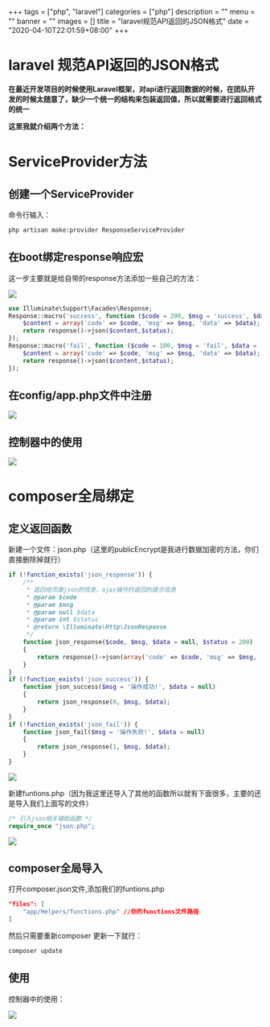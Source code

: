 +++
tags = ["php", "laravel"]
categories = ["php"]
description = ""
menu = ""
banner = ""
images = []
title = "laravel规范API返回的JSON格式"
date = "2020-04-10T22:01:59+08:00"
+++


# laravel 规范API返回的JSON格式

**在最近开发项目的时候使用Laravel框架，对api进行返回数据的时候，在团队开发的时候太随意了，缺少一个统一的结构来包装返回值，所以就需要进行返回格式的统一**

**这里我就介绍两个方法：**

# ServiceProvider方法

## 创建一个ServiceProvider

命令行输入：

```sh
php artisan make:provider ResponseServiceProvider
```

## 在boot绑定response响应宏

这一步主要就是给自带的response方法添加一些自己的方法：

![](https://oss.codery.cn/images/2020/07/16/20200716220732.png)

```php
use Illuminate\Support\Facades\Response;
Response::macro('success', function ($code = 200, $msg = 'success', $data = '',$status = 200) {
    $content = array('code' => $code, 'msg' => $msg, 'data' => $data);
    return response()->json($content,$status);
});
Response::macro('fail', function ($code = 100, $msg = 'fail', $data = '',$status = 200) {
    $content = array('code' => $code, 'msg' => $msg, 'data' => $data);
    return response()->json($content,$status);
});

```

## 在config/app.php文件中注册

![](https://oss.codery.cn/images/2020/07/16/20200716220817.png)


## 控制器中的使用

![](https://oss.codery.cn/images/2020/07/16/20200716220846.png)


# composer全局绑定

## 定义返回函数

新建一个文件：json.php（这里的publicEncrypt是我进行数据加密的方法，你们直接删除掉就行）

```php
if (!function_exists('json_response')) {
    /**
     * 返回给页面json的信息，ajax操作时返回的提示信息
     * @param $code
     * @param $msg
     * @param null $data
     * @param int $status
     * @return \Illuminate\Http\JsonResponse
     */
    function json_response($code, $msg, $data = null, $status = 200)
    {
        return response()->json(array('code' => $code, 'msg' => $msg, 'data' => $data == null ? null : publicEncrypt($data)), $status);
    }
}
if (!function_exists('json_success')) {
    function json_success($msg = '操作成功!', $data = null)
    {
        return json_response(0, $msg, $data);
    }
}
if (!function_exists('json_fail')) {
    function json_fail($msg = '操作失败!', $data = null)
    {
        return json_response(1, $msg, $data);
    }
}

```
![](https://oss.codery.cn/images/2020/07/16/20200716221718.png)


新建funtions.php（因为我这里还导入了其他的函数所以就有下面很多，主要的还是导入我们上面写的文件）

```php
/* 引入json相关辅助函数 */
require_once "json.php";

```

![](https://oss.codery.cn/images/2020/07/16/20200716221853.png)


## composer全局导入

打开composer.json文件,添加我们的funtions.php

```json
"files": [
    "app/Helpers/functions.php" //你的functions文件路径
]

```

然后只需要重新composer 更新一下就行：

```php
composer update

```

## 使用

控制器中的使用：

![](https://oss.codery.cn/images/2020/07/16/20200716222336.png)